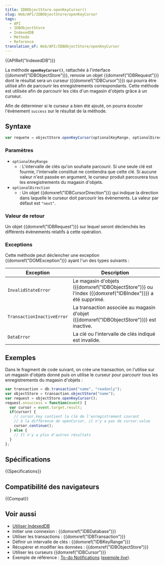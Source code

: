 ```yaml
---
title: IDBObjectStore.openKeyCursor()
slug: Web/API/IDBObjectStore/openKeyCursor
tags:
  - API
  - IDBObjectStore
  - IndexedDB
  - Méthode
  - Reference
translation_of: Web/API/IDBObjectStore/openKeyCursor
---
```


{{APIRef("IndexedDB")}}

La méthode **`openKeyCursor()`**, rattachée à l'interface {{domxref("IDBObjectStore")}}, renvoie un objet {{domxref("IDBRequest")}} dont le résultat sera un curseur ({{domxref("IDBCursor")}}) qui pourra être utilisé afin de parcourir les enregistrements correspondants. Cette méthode est utilisée afin de parcourir les clés d'un magasin d'objets grâce à un curseur.

Afin de déterminer si le curseur a bien été ajouté, on pourra écouter l'évènement `success` sur le résultat de la méthode.

## Syntaxe

```js
var requete = objectStore.openKeyCursor(optionalKeyRange, optionalDirection);
```

### Paramètres

- `optionalKeyRange`
  - : L'intervalle de clés qu'on souhaite parcourir. Si une seule clé est fournie, l'intervalle constitué ne contiendra que cette clé. Si aucune valeur n'est passée en argument, le curseur produit parcourera tous les enregistrements du magasin d'objets.
- `optionalDirection`
  - : Un objet {{domxref("IDBCursorDirection")}} qui indique la direction dans laquelle le curseur doit parcourir les évènements. La valeur par défaut est `"next"`.

### Valeur de retour

Un objet {{domxref("IDBRequest")}} sur lequel seront déclenchés les différents évènements relatifs à cette opération.

### Exceptions

Cette méthode peut déclencher une exception {{domxref("DOMException")}} ayant l'un des types suivants :

| Exception                  | Description                                                                                                                 |
| -------------------------- | --------------------------------------------------------------------------------------------------------------------------- |
| `InvalidStateError`        | Le magasin d'objets ({{domxref("IDBObjectStore")}} ou l'index ({{domxref("IDBIndex")}}) a été supprimé. |
| `TransactionInactiveError` | La transaction associée au magasin d'objet ({{domxref("IDBObjectStore")}}) est inactive.                         |
| `DataError`                | La clé ou l'intervalle de clés indiqué est invalide.                                                                        |

## Exemples

Dans le fragment de code suivant, on crée une transaction, on l'utilise sur un magasin d'objets donné puis on utilise le curseur pour parcourir tous les enregistrements du magasin d'objets :

```js
var transaction = db.transaction("name", "readonly");
var objectStore = transaction.objectStore("name");
var request = objectStore.openKeyCursor();
request.onsuccess = function(event) {
  var cursor = event.target.result;
  if(cursor) {
    // cursor.key contient la clé de l'enregistrement courant
    // à la différence de openCursor, il n'y a pas de cursor.value
    cursor.continue();
  } else {
    // Il n'y a plus d'autres résultats
  }
};
```

## Spécifications

{{Specifications}}

## Compatibilité des navigateurs

{{Compat}}

## Voir aussi

- [Utiliser IndexedDB](/fr/docs/Web/API/API_IndexedDB/Using_IndexedDB)
- Initier une connexion : {{domxref("IDBDatabase")}}
- Utiliser les transactions : {{domxref("IDBTransaction")}}
- Définir un intervalle de clés : {{domxref("IDBKeyRange")}}
- Récupérer et modifier les données : {{domxref("IDBObjectStore")}}
- Utiliser les curseurs {{domxref("IDBCursor")}}
- Exemple de référence : [To-do Notifications](https://github.com/mdn/dom-examples/tree/main/to-do-notifications) ([exemple _live_](https://mdn.github.io/dom-examples/to-do-notifications/)).

